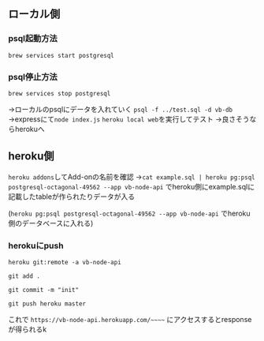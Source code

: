 ## ローカル側
### psql起動方法
`brew services start postgresql`
### psql停止方法
`brew services stop postgresql`

→ローカルのpsqlにデータを入れていく
`psql -f ../test.sql -d vb-db `
→expressにて`node index.js` `heroku local web`を実行してテスト
→良さそうならherokuへ

## heroku側
`heroku addons`してAdd-onの名前を確認
→`cat example.sql | heroku pg:psql postgresql-octagonal-49562 --app vb-node-api`
でheroku側にexample.sqlに記載したtableが作られたりデータが入る

(`heroku pg:psql postgresql-octagonal-49562 --app vb-node-api`
でheroku側のデータベースに入れる)

### herokuにpush
`heroku git:remote -a vb-node-api`

`git add .`

`git commit -m "init"`

`git push heroku master`

これで
`https://vb-node-api.herokuapp.com/~~~~`
にアクセスするとresponseが得られるk